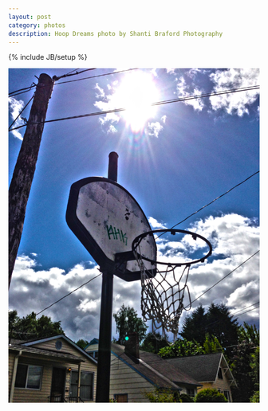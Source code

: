 ```yaml
---
layout: post
category: photos
description: Hoop Dreams photo by Shanti Braford Photography
---
```

{% include JB/setup %}

<a href="/photos/miscellaneous/hoop_dreams.jpg" title="Hoop Dreams"><img src="/photos/miscellaneous/hoop_dreams.jpg" alt="Hoop Dreams" /></a>

